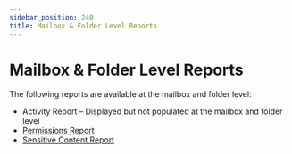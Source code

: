 ```yaml
---
sidebar_position: 240
title: Mailbox & Folder Level Reports
---
```


# Mailbox & Folder Level Reports

The following reports are available at the mailbox and folder level:

* Activity Report – Displayed but not populated at the mailbox and folder level
* [Permissions Report](Permissions "Permissions Report")
* [Sensitive Content Report](SensitiveContent "Sensitive Content Report")